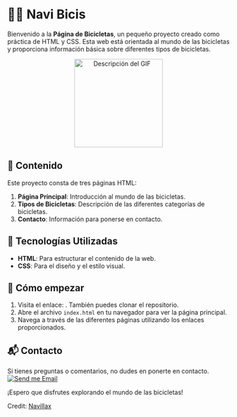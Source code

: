 # 🚴‍♂️ Navi Bicis

Bienvenido a la **Página de Bicicletas**, un pequeño proyecto creado como práctica de HTML y CSS. Esta web está orientada al mundo de las bicicletas y proporciona información básica sobre diferentes tipos de bicicletas.

<div style="text-align: center;">
    <a href="https://navillax.github.io/NaviBicis/">
        <img src="https://i.gifer.com/ZS3t.gif" alt="Descripción del GIF" width="200" />
    </a>
</div>

## 📄 Contenido

Este proyecto consta de tres páginas HTML:

1. **Página Principal**: Introducción al mundo de las bicicletas.
2. **Tipos de Bicicletas**: Descripción de las diferentes categorías de bicicletas.
3. **Contacto**: Información para ponerse en contacto.

## 🎨 Tecnologías Utilizadas

- **HTML**: Para estructurar el contenido de la web.
- **CSS**: Para el diseño y el estilo visual.

## 🚀 Cómo empezar

1. Visita el enlace: . También puedes clonar el repositorio.
2. Abre el archivo `index.html` en tu navegador para ver la página principal.
3. Navega a través de las diferentes páginas utilizando los enlaces proporcionados.

## 📬 Contacto

Si tienes preguntas o comentarios, no dudes en ponerte en contacto. [![Send me Email](https://img.shields.io/static/v1?label=email&message=NaviX&color=EA4335&style=flat-square)](mailto:dev.navix@gmail.com)

¡Espero que disfrutes explorando el mundo de las bicicletas!

Credit: [Navillax](https://github.com/Navillax)
